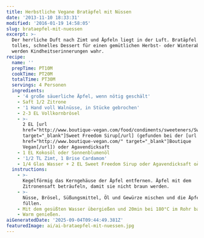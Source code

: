 ```yaml
---
title: Herbstliche Vegane Bratäpfel mit Nüssen
date: '2013-11-10 18:33:31'
modified: '2016-01-19 14:58:05'
slug: brataepfel-mit-nuessen
excerpt: >-
  Der herrliche Duft nach Zimt und Äpfeln liegt in der Luft. Bratäpfel sind ein
  tolles, schnelles Dessert für einen gemütlichen Herbst- oder Winterabend! Da
  werden Kindheitserinnerungen wahr.
recipe:
  name: ''
  prepTime: PT10M
  cookTime: PT20M
  totalTime: PT30M
  servings: 4 Personen
  ingredients:
    - '4 große säuerliche Äpfel, wenn nötig geschält'
    - Saft 1/2 Zitrone
    - '1 Hand voll Walnüsse, in Stücke gebrochen'
    - 2-3 EL Vollkornbrösel
    - >-
      2 EL [url
      href="http://www.boutique-vegan.com/food/condiments/sweeteners/Sweet-Freedom-Original.html?listtype=search&searchparam=sweet%20freedom"
      target="_blank"]Sweet Freedom Sirup[/url] (gefunden bei der [url
      href="http://www.boutique-vegan.com/" target="_blank"]Boutique
      Vegan[/url]) oder Agavendicksaft
    - 1 EL Kokosöl oder Sonnenblumenöl
    - '1/2 TL Zimt, 1 Brise Cardamom'
    - 1/4 Glas Wasser + 2 EL Sweet Freedom Sirup oder Agavendicksaft oÄ
  instructions:
    - >-
      Kegelförmig das Kerngehäuse der Äpfel entfernen. Äpfel mit dem
      Zitronensaft beträufeln, damit sie nicht braun werden.
    - >-
      Nüsse, Brösel, Süßungsmittel, Öl und Gewürze mischen und die Äpfel damit
      füllen.
    - Mit dem gesüßten Wasser übergießen und 20min bei 180°C im Rohr backen.
    - Warm genießen.
aiGeneratedDate: '2025-09-04T09:44:49.381Z'
featuredImage: ai/ai-brataepfel-mit-nuessen.jpg
---
```


